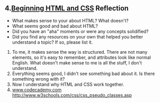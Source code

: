 ## 4.[Beginning HTML and CSS](4_beginning_HTML_CSS/readme.mc) Reflection

* What makes sense to your about HTML? What doesn't? 
* What seems good and bad about HTML?
* Did you have an "aha" moments or were any concepts solidified?
* Did you find any resources on your own that helped you better understand a topic? If so, please list it.

1. To me, it makes sense the way is structured. There are not many elements, so it's easy to remember, and attributes look like normal English. What doesn't make sense to me is all the <meta> stuff, I don't understand.
2. Everything seems good, I didn't see something bad about it. Is there something wrong with it?
3. Now I understand why HTML and CSS work together.
4. www.codecademy.com
http://www.w3schools.com/css/css_pseudo_classes.asp